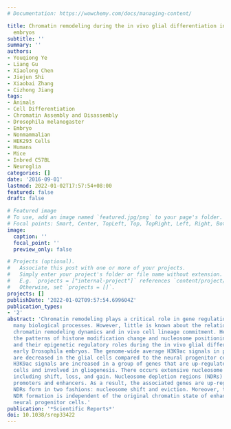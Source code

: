 ```yaml
---
# Documentation: https://wowchemy.com/docs/managing-content/

title: Chromatin remodeling during the in vivo glial differentiation in early Drosophila
  embryos
subtitle: ''
summary: ''
authors:
- Youqiong Ye
- Liang Gu
- Xiaolong Chen
- Jiejun Shi
- Xiaobai Zhang
- Cizhong Jiang
tags:
- Animals
- Cell Differentiation
- Chromatin Assembly and Disassembly
- Drosophila melanogaster
- Embryo
- Nonmammalian
- HEK293 Cells
- Humans
- Mice
- Inbred C57BL
- Neuroglia
categories: []
date: '2016-09-01'
lastmod: 2022-01-02T17:57:54+08:00
featured: false
draft: false

# Featured image
# To use, add an image named `featured.jpg/png` to your page's folder.
# Focal points: Smart, Center, TopLeft, Top, TopRight, Left, Right, BottomLeft, Bottom, BottomRight.
image:
  caption: ''
  focal_point: ''
  preview_only: false

# Projects (optional).
#   Associate this post with one or more of your projects.
#   Simply enter your project's folder or file name without extension.
#   E.g. `projects = ["internal-project"]` references `content/project/deep-learning/index.md`.
#   Otherwise, set `projects = []`.
projects: []
publishDate: '2022-01-02T09:57:54.699604Z'
publication_types:
- '2'
abstract: 'Chromatin remodeling plays a critical role in gene regulation and impacts
  many biological processes. However, little is known about the relationship between
  chromatin remodeling dynamics and in vivo cell lineage commitment. Here, we reveal
  the patterns of histone modification change and nucleosome positioning dynamics
  and their epigenetic regulatory roles during the in vivo glial differentiation in
  early Drosophila embryos. The genome-wide average H3K9ac signals in promoter regions
  are decreased in the glial cells compared to the neural progenitor cells. However,
  H3K9ac signals are increased in a group of genes that are up-regulated in glial
  cells and involved in gliogenesis. There occurs extensive nucleosome remodeling
  including shift, loss, and gain. Nucleosome depletion regions (NDRs) form in both
  promoters and enhancers. As a result, the associated genes are up-regulated. Intriguingly,
  NDRs form in two fashions: nucleosome shift and eviction. Moreover, the mode of
  NDR formation is independent of the original chromatin state of enhancers in the
  neural progenitor cells.'
publication: '*Scientific Reports*'
doi: 10.1038/srep33422
---
```

